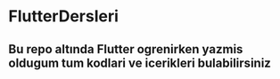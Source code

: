 # FlutterDersleri

## Bu repo altında Flutter ogrenirken yazmis oldugum tum kodlari ve icerikleri bulabilirsiniz
